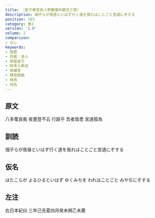 ```yaml
---
title: （皇子尊宮舎人等慟傷作歌廿三首）
description: 畑子らが夜昼といはず行く道を我れはことごと宮道にぞする
position: 193
category: 巻2
version: '1.0'
volume: 2
comparison:
- なし
keywords:
- 挽歌
- 作者：舎人
- 草壁皇子
- 柿本人麻呂
- 島嬥宮
- 殯宮挽歌
- 飛鳥
- 地名
---
```


## 原文

八多篭良我 夜晝登不云 行路乎 吾者皆悉 宮道叙為

## 訓読

畑子らが夜昼といはず行く道を我れはことごと宮道にぞする

## 仮名

はたこらが よるひるといはず ゆくみちを われはことごと みやぢにぞする

## 左注

右日本紀曰 三年己丑夏四月癸未朔乙未薨

